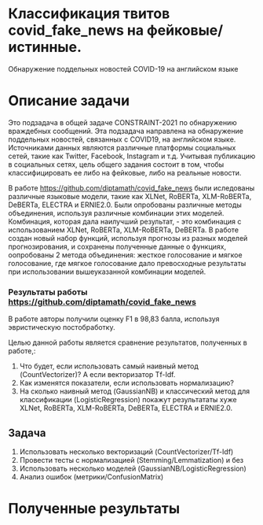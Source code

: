 # Классификация твитов covid_fake_news на фейковые/истинные.

Обнаружение поддельных новостей COVID-19 на английском языке 

# Описание задачи
Это подзадача в общей задаче CONSTRAINT-2021 по обнаружению враждебных сообщений. Эта подзадача направлена на обнаружение поддельных новостей, связанных с COVID19, на английском языке. Источниками данных являются различные платформы социальных сетей, такие как Twitter, Facebook, Instagram и т.д. Учитывая публикацию в социальных сетях, цель общего задания состоит в том, чтобы классифицировать ее либо на фейковые, либо на реальные новости.

В работе https://github.com/diptamath/covid_fake_news были иследованы различные языковые модели, такие как XLNet, RoBERTa, XLM-RoBERTa, DeBERTa, ELECTRA и ERNIE2.0. Были опробованы различные методы объединения, используя различные комбинации этих моделей. Комбинация, которая дала наилучший результат, - это комбинация с использованием XLNet, RoBERTa, XLM-RoBERTa, DeBERTa. В работе создан новый набор функций, используя прогнозы из разных моделей прогнозирования, и сохранены полученные данные о функциях, оопробованы 2 метода объединения: жесткое голосование и мягкое голосование, где мягкое голосование дало превосходные результаты при использовании вышеуказанной комбинации моделей. 

### Результаты работы https://github.com/diptamath/covid_fake_news
В работе авторы получили оценку F1 в 98,83 балла, используя эвристическую постобработку.

Целью данной работы является сравнение результатов, полученных в работе,:

1. Что будет, если использовать самый наивный метод (CountVectorizer)? А если векторизатор Tf-Idf.
2. Как изменятся показатели, если использовать нормализацию?
3. На сколько наивный метод (GaussianNB) и классический метод для классификации (LogisticRegression) покажут результататы хуже XLNet, RoBERTa, XLM-RoBERTa, DeBERTa, ELECTRA и ERNIE2.0. 

## Задача
1) Использовать несколько векторизаций (CountVectorizer/Tf-Idf)
2) Провести тесты с нормализацией (Stemming/Lemmatization) и без
3) Использовать несколько моделей (GaussianNB/LogisticRegression)
4) Анализ ошибок (метрики/ConfusionMatrix)

# Полученные результаты
